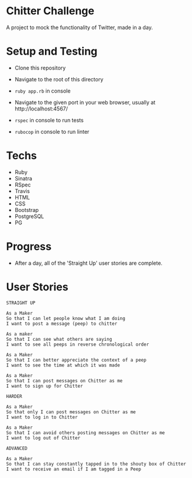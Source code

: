 # Chitter Challenge

A project to mock the functionality of Twitter, made in a day.

# Setup and Testing

- Clone this repository
- Navigate to the root of this directory
- `ruby app.rb` in console
- Navigate to the given port in your web browser, usually at http://localhost:4567/

- `rspec` in console to run tests
- `rubocop` in console to run linter

# Techs

- Ruby
- Sinatra
- RSpec
- Travis
- HTML
- CSS
- Bootstrap
- PostgreSQL
- PG

# Progress

- After a day, all of the 'Straight Up' user stories are complete.

# User Stories
```
STRAIGHT UP

As a Maker
So that I can let people know what I am doing  
I want to post a message (peep) to chitter

As a maker
So that I can see what others are saying  
I want to see all peeps in reverse chronological order

As a Maker
So that I can better appreciate the context of a peep
I want to see the time at which it was made

As a Maker
So that I can post messages on Chitter as me
I want to sign up for Chitter

HARDER

As a Maker
So that only I can post messages on Chitter as me
I want to log in to Chitter

As a Maker
So that I can avoid others posting messages on Chitter as me
I want to log out of Chitter

ADVANCED

As a Maker
So that I can stay constantly tapped in to the shouty box of Chitter
I want to receive an email if I am tagged in a Peep
```
